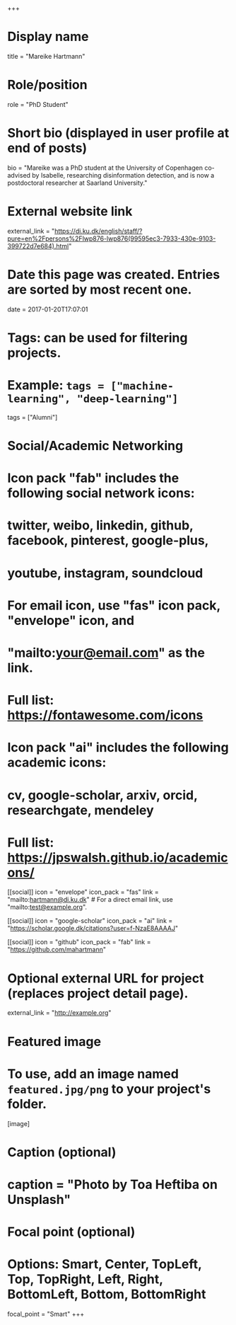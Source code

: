+++
# Display name
title = "Mareike Hartmann"

# Role/position
role = "PhD Student"

# Short bio (displayed in user profile at end of posts)
bio = "Mareike was a PhD student at the University of Copenhagen co-advised by Isabelle, researching disinformation detection, and is now a postdoctoral researcher at Saarland University."

# External website link
external_link = "https://di.ku.dk/english/staff/?pure=en%2Fpersons%2Flwp876-lwp876(99595ec3-7933-430e-9103-399722d7e684).html"

# Date this page was created. Entries are sorted by most recent one.
date = 2017-01-20T17:07:01

# Tags: can be used for filtering projects.
# Example: `tags = ["machine-learning", "deep-learning"]`
tags = ["Alumni"]

# Social/Academic Networking
#
# Icon pack "fab" includes the following social network icons:
#
#   twitter, weibo, linkedin, github, facebook, pinterest, google-plus,
#   youtube, instagram, soundcloud
#
#   For email icon, use "fas" icon pack, "envelope" icon, and
#   "mailto:your@email.com" as the link.
#
#   Full list: https://fontawesome.com/icons
#
# Icon pack "ai" includes the following academic icons:
#
#   cv, google-scholar, arxiv, orcid, researchgate, mendeley
#
#   Full list: https://jpswalsh.github.io/academicons/

[[social]]
icon = "envelope"
icon_pack = "fas"
link = "mailto:hartmann@di.ku.dk"  # For a direct email link, use "mailto:test@example.org".

[[social]]
icon = "google-scholar"
icon_pack = "ai"
link = "https://scholar.google.dk/citations?user=f-NzaE8AAAAJ"

[[social]]
icon = "github"
icon_pack = "fab"
link = "https://github.com/mahartmann"


# Optional external URL for project (replaces project detail page).
external_link = "http://example.org"

# Featured image
# To use, add an image named `featured.jpg/png` to your project's folder. 
[image]
  # Caption (optional)
  # caption = "Photo by Toa Heftiba on Unsplash"

  # Focal point (optional)
  # Options: Smart, Center, TopLeft, Top, TopRight, Left, Right, BottomLeft, Bottom, BottomRight
  focal_point = "Smart"
+++
